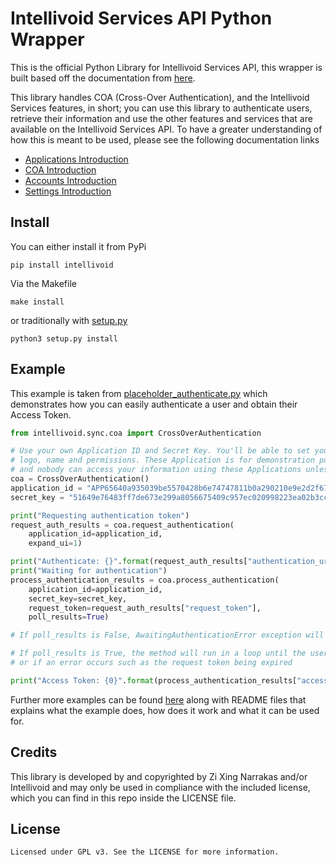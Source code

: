 # Intellivoid Services API Python Wrapper

This is the official Python Library for Intellivoid Services API, this wrapper is
built based off the documentation from [here](https://docs.intellivoid.net/intellivoid/introduction).

This library handles COA (Cross-Over Authentication), and the Intellivoid Services
features, in short; you can use this library to authenticate users, retrieve their
information and use the other features and services that are available on the
Intellivoid Services API. To have a greater understanding of how this is meant
to be used, please see the following documentation links

 - [Applications Introduction](https://docs.intellivoid.net/intellivoid/applications/introduction)
 - [COA Introduction](https://docs.intellivoid.net/intellivoid/v1/coa/introduction)
 - [Accounts Introduction](https://docs.intellivoid.net/intellivoid/v1/accounts/introduction)
 - [Settings Introduction](https://docs.intellivoid.net/intellivoid/v1/settings/introduction)

## Install

You can either install it from PyPi
```shell
pip install intellivoid
```

Via the Makefile
```shell
make install
```

or traditionally with [setup.py](setup.py)
```shell
python3 setup.py install
```


## Example

This example is taken from [placeholder_authenticate.py](examples/authentication/placeholder_authenticate.py)
which demonstrates how you can easily authenticate a user and obtain their Access Token.

```python
from intellivoid.sync.coa import CrossOverAuthentication

# Use your own Application ID and Secret Key. You'll be able to set your own
# logo, name and permissions. These Application is for demonstration purposes only
# and nobody can access your information using these Applications unless they have your Access Token
coa = CrossOverAuthentication()
application_id = "APP65640a935039be5570428b6e74747811b0a290210e9e2d2f6722d8a54966ac171a4d5f1c"
secret_key = "51649e76483ff7de673e299a8056675409c957ec020998223ea02b3ccbaec1220747373d"

print("Requesting authentication token")
request_auth_results = coa.request_authentication(
    application_id=application_id,
    expand_ui=1)

print("Authenticate: {}".format(request_auth_results["authentication_url"]))
print("Waiting for authentication")
process_authentication_results = coa.process_authentication(
    application_id=application_id,
    secret_key=secret_key,
    request_token=request_auth_results["request_token"],
    poll_results=True)

# If poll_results is False, AwaitingAuthenticationError exception will be raised

# If poll_results is True, the method will run in a loop until the user successfully authenticates
# or if an error occurs such as the request token being expired

print("Access Token: {0}".format(process_authentication_results["access_token"]))

```

Further more examples can be found [here](examples) along with README files that explains
what the example does, how does it work and what it can be used for.


## Credits

This library is developed by and copyrighted by Zi Xing Narrakas and/or Intellivoid and may only be used in compliance with the
included license, which you can find in this repo inside the LICENSE file.

## License

```
Licensed under GPL v3. See the LICENSE for more information.
```
